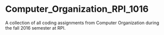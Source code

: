 # Computer_Organization_RPI_1016
A collection of all coding assignments from Computer Organization during the fall 2016 semester at RPI.
